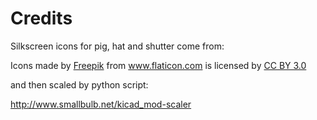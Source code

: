 Credits
=======

Silkscreen icons for pig, hat and shutter come from:

<div>
Icons made by <a href="http://www.freepik.com" title="Freepik">Freepik</a> from 
<a href="http://www.flaticon.com" title="Flaticon">www.flaticon.com</a> is licensed by 
<a href="http://creativecommons.org/licenses/by/3.0/" title="Creative Commons BY 3.0">CC BY 3.0</a>
</div>

and then scaled by python script:

http://www.smallbulb.net/kicad_mod-scaler

